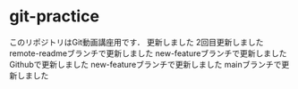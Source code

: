 # git-practice
このリポジトリはGit動画講座用です．
更新しました
2回目更新しました
remote-readmeブランチで更新しました
new-featureブランチで更新しました
Githubで更新しました
new-featureブランチで更新しました
mainブランチで更新しました
